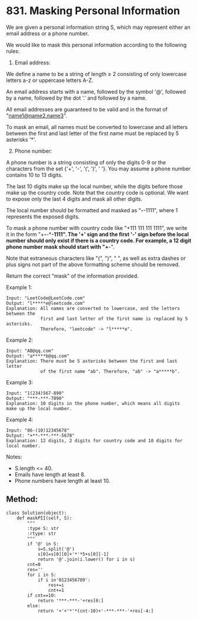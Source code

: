 # 831. Masking Personal Information

We are given a personal information string S, which may represent either an email address or a phone number.

We would like to mask this personal information according to the following rules:


1. Email address:

We define a name to be a string of length ≥ 2 consisting of only lowercase letters a-z or uppercase letters A-Z.

An email address starts with a name, followed by the symbol '@', followed by a name, followed by the dot '.' and followed by a name. 

All email addresses are guaranteed to be valid and in the format of "name1@name2.name3".

To mask an email, all names must be converted to lowercase and all letters between the first and last letter of the first name must be replaced by 5 asterisks '*'.


2. Phone number:

A phone number is a string consisting of only the digits 0-9 or the characters from the set {'+', '-', '(', ')', ' '}. You may assume a phone number contains 10 to 13 digits.

The last 10 digits make up the local number, while the digits before those make up the country code. Note that the country code is optional. We want to expose only the last 4 digits and mask all other digits.

The local number should be formatted and masked as "***-***-1111", where 1 represents the exposed digits.

To mask a phone number with country code like "+111 111 111 1111", we write it in the form "+***-***-***-1111".  The '+' sign and the first '-' sign before the local number should only exist if there is a country code.  For example, a 12 digit phone number mask should start with "+**-".

Note that extraneous characters like "(", ")", " ", as well as extra dashes or plus signs not part of the above formatting scheme should be removed.

 

Return the correct "mask" of the information provided.

 

Example 1:

    Input: "LeetCode@LeetCode.com"
    Output: "l*****e@leetcode.com"
    Explanation: All names are converted to lowercase, and the letters between the
                 first and last letter of the first name is replaced by 5 asterisks.
                 Therefore, "leetcode" -> "l*****e".

Example 2:

    Input: "AB@qq.com"
    Output: "a*****b@qq.com"
    Explanation: There must be 5 asterisks between the first and last letter 
                 of the first name "ab". Therefore, "ab" -> "a*****b".

Example 3:

    Input: "1(234)567-890"
    Output: "***-***-7890"
    Explanation: 10 digits in the phone number, which means all digits make up the local number.

Example 4:

    Input: "86-(10)12345678"
    Output: "+**-***-***-5678"
    Explanation: 12 digits, 2 digits for country code and 10 digits for local number. 

Notes:

- S.length <= 40.
- Emails have length at least 8.
- Phone numbers have length at least 10.

## Method:

    class Solution(object):
        def maskPII(self, S):
            """
            :type S: str
            :rtype: str
            """
            if '@' in S:
                s=S.split('@')
                s[0]=s[0][0]+'*'*5+s[0][-1]
                return '@'.join(i.lower() for i in s)
            cnt=0
            res=''
            for i in S:
                if i in'0123456789':
                    res+=i
                    cnt+=1
            if cnt==10:
                return '***-***-'+res[6:]
            else:
                return '+'+'*'*(cnt-10)+'-***-***-'+res[-4:]